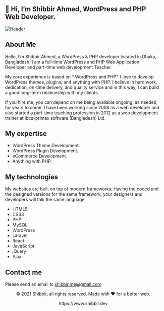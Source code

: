## 👋 Hi, I’m Shibbir Ahmed, WordPress and PHP Web Developer.

<!---
creativeartbd/creativeartbd is a ✨ special ✨ repository because its `README.md` (this file) appears on your GitHub profile.
You can click the Preview link to take a look at your changes.
--->


[![Header](https://shibbir.dev/wp-content/uploads/2022/01/WordPrewss-theme-plugin-developer-scaled.jpg "Header")](https://www.shibbir.dev/)

## About Me

Hello, I’m Shibbir Ahmed, a WordPress & PHP developer located in Dhaka, Bangladesh. I am a full-time WordPress and PHP Web Application Developer and part-time web development Teacher.

My core experience is based on ” WordPress and PHP”. I love to develop WordPress themes, plugins, and anything with PHP. I believe in hard work, dedication, on-time delivery, and quality service and in this way, I can build a good long-term relationship with my clients.

If you hire me, you can depend on me being available ongoing, as needed, for years to come. I have been working since 2008 as a web developer and also started a part-time teaching profession in 2012 as a web development trainer at ibcs-primax software (Bangladesh) Ltd.

## My expertise

- WordPress Theme Development. 
- WordPress Plugin Development.
- eCommerce Development.
- Anything with PHP.

## My technologies

My websites are built on top of modern frameworks. Having the coded and the designed versions for the same framework, your designers and developers will talk the same language.

- HTML5
- CSS3
- PHP
- MySQL
- WordPress
- Laravel
- React
- JavaScript
- jQuery
- Ajax

## Contact me

Please send an email to shibbir.me@gmail.com

<p align="center"> © 2021 Shibbir, all rights reserved. Made with ❤️ for a better web. </p>
<p align="center">
https://www.shibbir.dev
</p>
